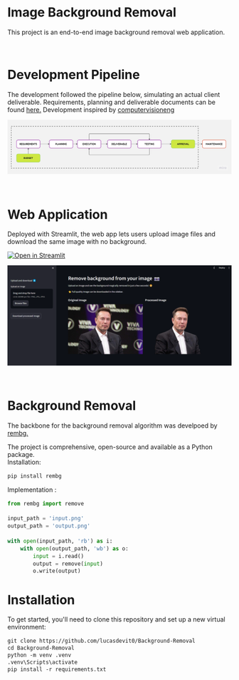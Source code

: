 # Image Background Removal 

This project is an end-to-end image background removal web application. 

<br>

# Development Pipeline

The development followed the pipeline below, simulating an actual client deliverable. Requirements, planning and deliverable documents can be found [here.](https://devitolucas.notion.site/Background-removal-app-72496145b29e40559d9bb9d2491e230e?pvs=4) Development inspired by [computervisioneng](https://github.com/computervisioneng/image-background-removal-api-end-to-end-pipeline)

 ![Banner](img/pipeline.jpg)

 <br>


# Web Application

Deployed with Streamlit, the web app lets users upload image files and download the same image with no background.

[![Open in Streamlit](https://static.streamlit.io/badges/streamlit_badge_black_white.svg)](https://nobackground.streamlit.app/)

![Banner](img/streamlit_app.png)

<br>

# Background Removal

The backbone for the background removal algorithm was develpoed by [rembg.](https://github.com/danielgatis/rembg)

The project is comprehensive, open-source and available as a Python package. 
<br>
Installation:

```python
pip install rembg
```
Implementation
:

```python
from rembg import remove

input_path = 'input.png'
output_path = 'output.png'

with open(input_path, 'rb') as i:
    with open(output_path, 'wb') as o:
        input = i.read()
        output = remove(input)
        o.write(output)
```

# Installation
To get started, you'll need to clone this repository and set up a new virtual environment:

```shell
git clone https://github.com/lucasdevit0/Background-Removal
cd Background-Removal
python -m venv .venv
.venv\Scripts\activate
pip install -r requirements.txt
```
